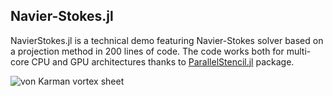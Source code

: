 Navier-Stokes.jl
----------------

NavierStokes.jl is a technical demo featuring Navier-Stokes solver based on a projection method in 200 lines of code. The code works both for multi-core CPU and GPU architectures thanks to [ParallelStencil.jl](https://github.com/omlins/ParallelStencil.jl) package. 

![von Karman vortex sheet](./vis/anim/ns.gif)